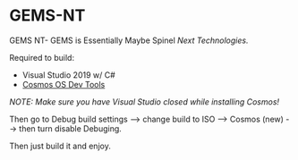 # GEMS-NT
GEMS NT- GEMS is Essentially Maybe Spinel *Next Technologies.*

Required to build:

* Visual Studio 2019 w/ C#
* [Cosmos OS Dev Tools](https://github.com/CosmosOS/Cosmos/releases)

*NOTE: Make sure you have Visual Studio closed while installing Cosmos!*

Then go to Debug build settings --> change build to ISO --> Cosmos (new) --> then turn disable Debuging.

Then just build it and enjoy.

